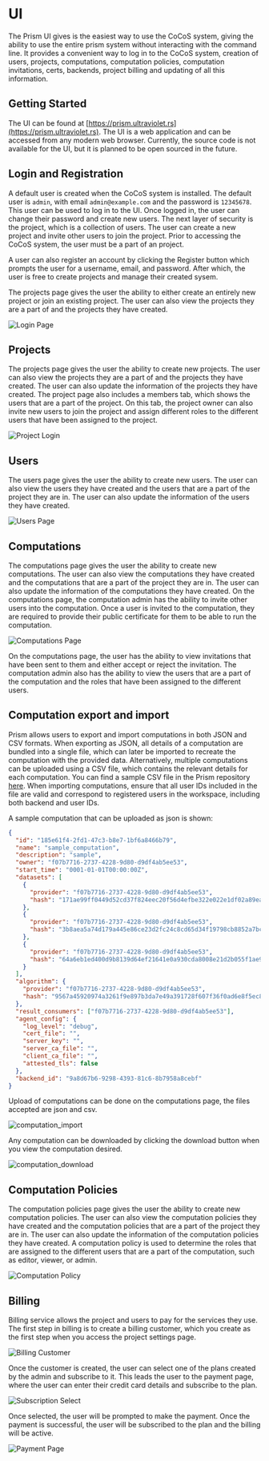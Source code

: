# UI

The Prism UI gives is the easiest way to use the CoCoS system, giving the ability to use the entire prism system without interacting with the command line. It provides a convenient way to log in to the CoCoS system, creation of users, projects, computations, computation policies, computation invitations, certs, backends, project billing and updating of all this information.

## Getting Started

The UI can be found at [https://prism.ultraviolet.rs](https://prism.ultraviolet.rs). The UI is a web application and can be accessed from any modern web browser. Currently, the source code is not available for the UI, but it is planned to be open sourced in the future.

## Login and Registration

A default user is created when the CoCoS system is installed. The default user is `admin`, with email `admin@example.com` and the password is `12345678`. This user can be used to log in to the UI. Once logged in, the user can change their password and create new users. The next layer of security is the project, which is a collection of users. The user can create a new project and invite other users to join the project. Prior to accessing the CoCoS system, the user must be a part of an project.

A user can also register an account by clicking the Register button which prompts the user for a username, email, and password. After which, the user is free to create projects and manage their created sysem.

The projects page gives the user the ability to either create an entirely new project or join an existing project. The user can also view the projects they are a part of and the projects they have created.

![Login Page](img/login.png)

## Projects

The projects page gives the user the ability to create new projects. The user can also view the projects they are a part of and the projects they have created. The user can also update the information of the projects they have created. The project page also includes a members tab, which shows the users that are a part of the project. On this tab, the project owner can also invite new users to join the project and assign different roles to the different users that have been assigned to the project.

![Project Login](img/proj-login.png)

## Users

The users page gives the user the ability to create new users. The user can also view the users they have created and the users that are a part of the project they are in. The user can also update the information of the users they have created.

![Users Page](img/users-page.png)

## Computations

The computations page gives the user the ability to create new computations. The user can also view the computations they have created and the computations that are a part of the project they are in. The user can also update the information of the computations they have created. On the computations page, the computation admin has the ability to invite other users into the computation. Once a user is invited to the computation, they are required to provide their public certificate for them to be able to run the computation.

![Computations Page](img/ui/computation.png)

On the computations page, the user has the ability to view invitations that have been sent to them and either accept or reject the invitation. The computation admin also has the ability to view the users that are a part of the computation and the roles that have been assigned to the different users.

## Computation export and import

Prism allows users to export and import computations in both JSON and CSV formats. When exporting as JSON, all details of a computation are bundled into a single file, which can later be imported to recreate the computation with the provided data. Alternatively, multiple computations can be uploaded using a CSV file, which contains the relevant details for each computation. You can find a sample CSV file in the Prism repository [here](https://github.com/ultravioletrs/prism/blob/main/sample_computations.csv). When importing computations, ensure that all user IDs included in the file are valid and correspond to registered users in the workspace, including both backend and user IDs.

A sample computation that can be uploaded as json is shown:

```json
{
  "id": "185e61f4-2fd1-47c3-b8e7-1bf6a8466b79",
  "name": "sample_computation",
  "description": "sample",
  "owner": "f07b7716-2737-4228-9d80-d9df4ab5ee53",
  "start_time": "0001-01-01T00:00:00Z",
  "datasets": [
    {
      "provider": "f07b7716-2737-4228-9d80-d9df4ab5ee53",
      "hash": "171ae99ff0449d52cd37f824eec20f56d4efbe322e022e1df02a89eabc16209c"
    },
    {
      "provider": "f07b7716-2737-4228-9d80-d9df4ab5ee53",
      "hash": "3b8aea5a74d179a445e86ce23d2fc24c8cd65d34f19798cb8852a7bcf945b2ae"
    },
    {
      "provider": "f07b7716-2737-4228-9d80-d9df4ab5ee53",
      "hash": "64a6eb1ed400d9b8139d64ef21641e0a930cda8008e21d2b055f1ae91a2c710a"
    }
  ],
  "algorithm": {
    "provider": "f07b7716-2737-4228-9d80-d9df4ab5ee53",
    "hash": "9567a45920974a3261f9e897b3da7e49a391728f607f36f0ad6e8f5ec8a2041b"
  },
  "result_consumers": ["f07b7716-2737-4228-9d80-d9df4ab5ee53"],
  "agent_config": {
    "log_level": "debug",
    "cert_file": "",
    "server_key": "",
    "server_ca_file": "",
    "client_ca_file": "",
    "attested_tls": false
  },
  "backend_id": "9a8d67b6-9298-4393-81c6-8b7958a8cebf"
}
```

Upload of computations can be done on the computations page, the files accepted are json and csv.

![computation_import](img/ui/import_computation.png)

Any computation can be downloaded by clicking the download button when you view the computation desired.

![computation_download](img/ui/download_computation.png)

## Computation Policies

The computation policies page gives the user the ability to create new computation policies. The user can also view the computation policies they have created and the computation policies that are a part of the project they are in. The user can also update the information of the computation policies they have created. A computation policy is used to determine the roles that are assigned to the different users that are a part of the computation, such as editor, viewer, or admin.

![Computation Policy](img/computation-policies.png)

## Billing

Billing service allows the project and users to pay for the services they use. The first step in billing is to create a billing customer, which you create as the first step when you access the project settings page.

![Billing Customer](img/billing-customer.png)

Once the customer is created, the user can select one of the plans created by the admin and subscribe to it. This leads the user to the payment page, where the user can enter their credit card details and subscribe to the plan.

![Subscription Select](img/subscriptions.png)

Once selected, the user will be prompted to make the payment. Once the payment is successful, the user will be subscribed to the plan and the billing will be active.

![Payment Page](img/payment.png)

